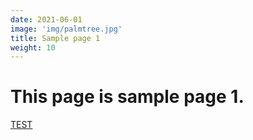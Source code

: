 ```yaml
---
date: 2021-06-01
image: 'img/palmtree.jpg'
title: Sample page 1
weight: 10
---
```



# This page is sample page 1.


<a href="/test">TEST</a>

